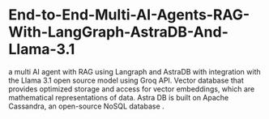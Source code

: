 # End-to-End-Multi-AI-Agents-RAG-With-LangGraph-AstraDB-And-Llama-3.1
a multi AI agent with RAG using Langraph and AstraDB with integration with the Llama 3.1 open source model using Groq API. Vector database that provides optimized storage and access for vector embeddings, which are mathematical representations of data. Astra DB is built on Apache Cassandra, an open-source NoSQL database .

